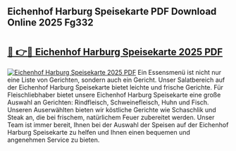 ## Eichenhof Harburg Speisekarte PDF Download Online 2025 Fg332

# <h2><a href="http://gcbinuz.nevu.top/?p=Eichenhof+Harburg+Speisekarte">🔗 👉🔴 Eichenhof Harburg Speisekarte 2025 PDF</a></h2>

[![Eichenhof Harburg Speisekarte 2025 PDF](https://i.imgur.com/dBaPXMq.png)](http://gcbinuz.nevu.top/?p=Eichenhof+Harburg+Speisekarte)
Ein Essensmenü ist nicht nur eine Liste von Gerichten, sondern auch ein Gericht. Unser Salatbereich auf der Eichenhof Harburg Speisekarte bietet leichte und frische Gerichte. Für Fleischliebhaber bietet unsere Eichenhof Harburg Speisekarte eine große Auswahl an Gerichten: Rindfleisch, Schweinefleisch, Huhn und Fisch. Unseren Auserwählten bieten wir köstliche Gerichte wie Schaschlik und Steak an, die bei frischem, natürlichem Feuer zubereitet werden. Unser Team ist immer bereit, Ihnen bei der Auswahl der Speisen auf der Eichenhof Harburg Speisekarte zu helfen und Ihnen einen bequemen und angenehmen Service zu bieten.

